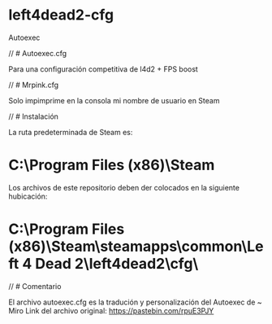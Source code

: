 # left4dead2-cfg
Autoexec

// # Autoexec.cfg

Para una configuración competitiva de l4d2 + FPS boost

// # Mrpink.cfg

Solo impimprime en la consola mi nombre de usuario en Steam

// # Instalación

La ruta predeterminada de Steam es:
# C:\Program Files (x86)\Steam

Los archivos de este repositorio deben der colocados en la siguiente hubicación:
# C:\Program Files (x86)\Steam\steamapps\common\Left 4 Dead 2\left4dead2\cfg\

// # Comentario

El archivo autoexec.cfg es la tradución y personalización del Autoexec de ~ Miro
Link del archivo original: https://pastebin.com/rpuE3PJY
